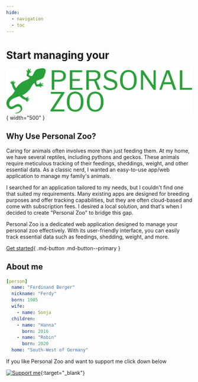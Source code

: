 ```yaml
---
hide:
  - navigation
  - toc
---
```

# Start managing your

![](img/logo-no-background.svg){ width="500" }

## Why Use Personal Zoo?

Caring for animals often involves more than just feeding them. At my home, we have several reptiles, including pythons and geckos. These animals require meticulous tracking of their feedings, sheddings, weight, and other essential data. As a classic nerd, I wanted an easy-to-use app/web application to manage my family's animals.

I searched for an application tailored to my needs, but I couldn't find one that suited my requirements. Many existing apps are designed for breeding purposes and offer tracking capabilities, but they are often cloud-based and come with subscription fees. I desired a local solution, and that's when I decided to create "Personal Zoo" to bridge this gap.

Personal Zoo is a dedicated web application designed to manage your personal zoo effectively. With its user-friendly interface, you can easily track essential data such as feedings, shedding, weight, and more.

[Get started](getting-started){ .md-button .md-button--primary }

## About me

```yaml
[person]
  name: "Ferdinand Berger"
  nickname: "Ferdy"
  born: 1985
  wife:
    - name: Sonja
  children:
    - name: "Hanna"
      born: 2016
    - name: "Robin"
      born: 2020
  home: "South-West of Germany"
```

If you like Personal Zoo and want to support me click down below

[![Support me](/img/kofi_bg_tag_white.png)](https://ko-fi.com/brazier85){:target="_blank"}


